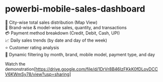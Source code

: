 # powerbi-mobile-sales-dashboard
📍 City-wise total sales distribution (Map View)  
🧮 Brand-wise &amp; model-wise sales, quantity, and transactions  
💳 Payment method breakdown (Credit, Debit, Cash, UPI)  
📈 Daily sales trends (by date and day of the week)  
⭐ Customer rating analysis  
📅 Dynamic filtering by month, brand, mobile model, payment type, and day

Watch the demonstration[https://drive.google.com/file/d/1DrVr8B46IzFKkK0fDLovDCCV6KWmSy78/view?usp=sharing]
